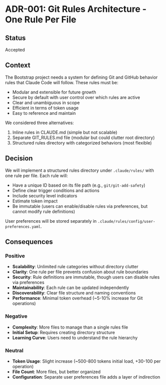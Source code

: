 # ADR-001: Git Rules Architecture - One Rule Per File

## Status
Accepted

## Context
The Bootstrap project needs a system for defining Git and GitHub behavior rules that Claude Code will follow. These rules must be:
- Modular and extensible for future growth
- Secure by default with user control over which rules are active
- Clear and unambiguous in scope
- Efficient in terms of token usage
- Easy to reference and maintain

We considered three alternatives:
1. Inline rules in CLAUDE.md (simple but not scalable)
2. Separate GIT_RULES.md file (modular but could clutter root directory)
3. Structured rules directory with categorized behaviors (most flexible)

## Decision
We will implement a structured rules directory under `.claude/rules/` with one rule per file. Each rule will:
- Have a unique ID based on its file path (e.g., `git/git-add-safety`)
- Define clear trigger conditions and actions
- Include security level indicators
- Estimate token impact
- Be immutable (users can enable/disable rules via preferences, but cannot modify rule definitions)

User preferences will be stored separately in `.claude/rules/config/user-preferences.yaml`.

## Consequences

### Positive
- **Scalability**: Unlimited rule categories without directory clutter
- **Clarity**: One rule per file prevents confusion about rule boundaries
- **Security**: Rule definitions are immutable, though users can disable rules via preferences
- **Maintainability**: Each rule can be updated independently
- **Discoverability**: Clear file structure and naming conventions
- **Performance**: Minimal token overhead (~5-10% increase for Git operations)

### Negative
- **Complexity**: More files to manage than a single rules file
- **Initial Setup**: Requires creating directory structure
- **Learning Curve**: Users need to understand the rule hierarchy

### Neutral
- **Token Usage**: Slight increase (~500-800 tokens initial load, +30-100 per operation)
- **File Count**: More files, but better organized
- **Configuration**: Separate user preferences file adds a layer of indirection